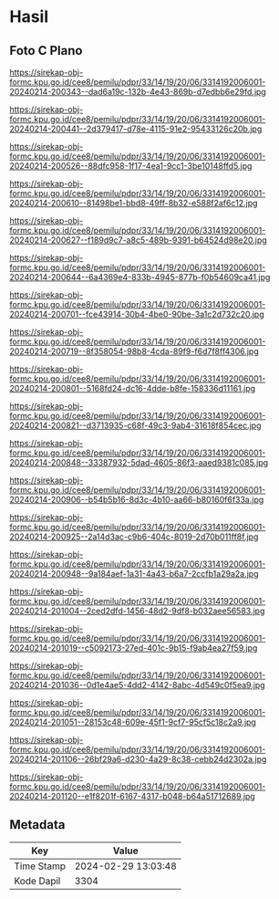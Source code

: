 # Hasil

## Foto C Plano

https://sirekap-obj-formc.kpu.go.id/cee8/pemilu/pdpr/33/14/19/20/06/3314192006001-20240214-200343--dad6a19c-132b-4e43-869b-d7edbb6e29fd.jpg

https://sirekap-obj-formc.kpu.go.id/cee8/pemilu/pdpr/33/14/19/20/06/3314192006001-20240214-200441--2d379417-d78e-4115-91e2-95433126c20b.jpg

https://sirekap-obj-formc.kpu.go.id/cee8/pemilu/pdpr/33/14/19/20/06/3314192006001-20240214-200526--88dfc958-1f17-4ea1-9cc1-3be10148ffd5.jpg

https://sirekap-obj-formc.kpu.go.id/cee8/pemilu/pdpr/33/14/19/20/06/3314192006001-20240214-200610--81498be1-bbd8-49ff-8b32-e588f2af6c12.jpg

https://sirekap-obj-formc.kpu.go.id/cee8/pemilu/pdpr/33/14/19/20/06/3314192006001-20240214-200627--f189d9c7-a8c5-489b-9391-b64524d98e20.jpg

https://sirekap-obj-formc.kpu.go.id/cee8/pemilu/pdpr/33/14/19/20/06/3314192006001-20240214-200644--6a4369e4-833b-4945-877b-f0b54609ca41.jpg

https://sirekap-obj-formc.kpu.go.id/cee8/pemilu/pdpr/33/14/19/20/06/3314192006001-20240214-200701--fce43914-30b4-4be0-90be-3a1c2d732c20.jpg

https://sirekap-obj-formc.kpu.go.id/cee8/pemilu/pdpr/33/14/19/20/06/3314192006001-20240214-200719--8f358054-98b8-4cda-89f9-f6d7f8ff4306.jpg

https://sirekap-obj-formc.kpu.go.id/cee8/pemilu/pdpr/33/14/19/20/06/3314192006001-20240214-200801--5168fd24-dc16-4dde-b8fe-158336d11161.jpg

https://sirekap-obj-formc.kpu.go.id/cee8/pemilu/pdpr/33/14/19/20/06/3314192006001-20240214-200821--d3713935-c68f-49c3-9ab4-31618f854cec.jpg

https://sirekap-obj-formc.kpu.go.id/cee8/pemilu/pdpr/33/14/19/20/06/3314192006001-20240214-200848--33387932-5dad-4605-86f3-aaed9381c085.jpg

https://sirekap-obj-formc.kpu.go.id/cee8/pemilu/pdpr/33/14/19/20/06/3314192006001-20240214-200906--b54b5b16-8d3c-4b10-aa66-b80160f6f33a.jpg

https://sirekap-obj-formc.kpu.go.id/cee8/pemilu/pdpr/33/14/19/20/06/3314192006001-20240214-200925--2a14d3ac-c9b6-404c-8019-2d70b011ff8f.jpg

https://sirekap-obj-formc.kpu.go.id/cee8/pemilu/pdpr/33/14/19/20/06/3314192006001-20240214-200948--9a184aef-1a31-4a43-b6a7-2ccfb1a29a2a.jpg

https://sirekap-obj-formc.kpu.go.id/cee8/pemilu/pdpr/33/14/19/20/06/3314192006001-20240214-201004--2ced2dfd-1456-48d2-9df8-b032aee56583.jpg

https://sirekap-obj-formc.kpu.go.id/cee8/pemilu/pdpr/33/14/19/20/06/3314192006001-20240214-201019--c5092173-27ed-401c-9b15-f9ab4ea27f59.jpg

https://sirekap-obj-formc.kpu.go.id/cee8/pemilu/pdpr/33/14/19/20/06/3314192006001-20240214-201036--0d1e4ae5-4dd2-4142-8abc-4d549c0f5ea9.jpg

https://sirekap-obj-formc.kpu.go.id/cee8/pemilu/pdpr/33/14/19/20/06/3314192006001-20240214-201051--28153c48-609e-45f1-9cf7-95cf5c18c2a9.jpg

https://sirekap-obj-formc.kpu.go.id/cee8/pemilu/pdpr/33/14/19/20/06/3314192006001-20240214-201106--26bf29a6-d230-4a29-8c38-cebb24d2302a.jpg

https://sirekap-obj-formc.kpu.go.id/cee8/pemilu/pdpr/33/14/19/20/06/3314192006001-20240214-201120--e1f8201f-6167-4317-b048-b64a51712689.jpg


## Metadata

| Key        | Value               |
| ---------- | ------------------- |
| Time Stamp | 2024-02-29 13:03:48 |
| Kode Dapil | 3304                |



